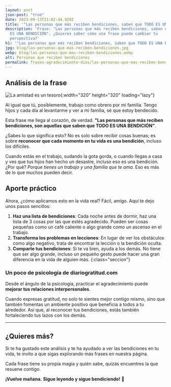 ```yaml
---
layout: post
json-post: "true"
date: 2023-09-13T21:02:44.929Z
title: '"Las personas que más reciben bendiciones, saben que TODO ES UNA BENDICIÓN"'
description: 'Frase: "Las personas que más reciben bendiciones, saben que TODO
  ES UNA BENDICIÓN". ¿Quieres saber cómo una frase puede cambiar tu
  perspectiva?'
h1: '"Las personas que más reciben bendiciones, saben que TODO ES UNA BENDICIÓN"'
jpg: blog/las-personas-que-mas-reciben-bendiciones.jpg
webp: blog/las-personas-que-mas-reciben-bendiciones.webp
alt: Personas que reciben bendiciones
permalink: frases-agradecimiento-dios/las-personas-que-mas-reciben-bendiciones
---
```

## Análisis de la frase

![La amistad es un tesoro]({{'img/blog/las-personas-que-mas-reciben-bendiciones.webp'|relative_url}}){:width="320" height="320" loading="lazy"}

Al igual que tú, posiblemente, trabajo como obrero por mi familia. Tengo hijos y cada día al levantarme y ver a mi familia, sé que estoy bendecido.

Esta frase me llega al corazón, de verdad. **"Las personas que más reciben bendiciones, son aquellas que saben que TODO ES UNA BENDICIÓN"**.

¿Sabes lo que significa esto? No es solo sobre recibir cosas buenas; es sobre **reconocer que cada momento en tu vida es una bendición**, incluso los difíciles.

Cuando estás en el trabajo, sudando la gota gorda, o cuando llegas a casa y ves que tus hijos han hecho un desastre, incluso eso es una bendición. ¿Por qué? *Porque tienes un trabajo y una familia que te ama*. Eso es más de lo que muchos pueden decir.

## Aporte práctico

Ahora, ¿cómo aplicamos esto en la vida real? Fácil, amigo. Aquí te dejo unos pasos sencillos:

1. **Haz una lista de bendiciones**: Cada noche antes de dormir, haz una lista de 3 cosas por las que estés agradecido. Pueden ser cosas pequeñas como un café caliente o algo grande como un ascenso en el trabajo.
2. **Transforma los problemas en lecciones**: En lugar de ver los obstáculos como algo negativo, trata de encontrar la lección o la bendición oculta. 
3. **Comparte tus bendiciones**: Si te va bien, ayuda a los demás. No tiene que ser algo grande, incluso un pequeño gesto puede hacer una gran diferencia en la vida de alguien más.
{:class="seccion"}

### Un poco de psicología de diariogratitud.com

Desde el ángulo de la psicología, practicar el agradecimiento puede **mejorar tus relaciones interpersonales**.

Cuando expresas gratitud, no solo te sientes mejor contigo mismo, sino que también fomentas un ambiente positivo que beneficia a todos a tu alrededor. Así que, al reconocer tus bendiciones, estás también fortaleciendo tus lazos con los demás.

----

## ¿Quieres más?

Si te ha gustado este análisis y te ha ayudado a ver las bendiciones en tu vida, te invito a que sigas explorando más frases en nuestra página.

Cada frase tiene su propia magia y quién sabe, quizás encuentres la que resuene contigo.

**¡Vuelve mañana.** **Sigue leyendo y sigue bendiciendo!** 🌟